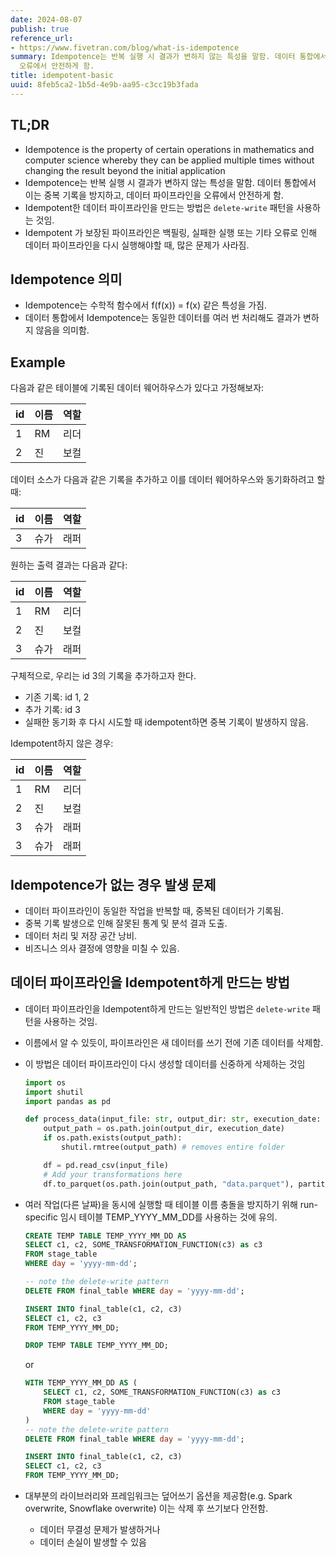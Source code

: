 ```yaml
---
date: 2024-08-07
publish: true
reference_url:
- https://www.fivetran.com/blog/what-is-idempotence
summary: Idempotence는 반복 실행 시 결과가 변하지 않는 특성을 말함. 데이터 통합에서 이는 중복 기록을 방지하고, 데이터 파이프라인을
  오류에서 안전하게 함.
title: idempotent-basic
uuid: 8feb5ca2-1b5d-4e9b-aa95-c3cc19b3fada
---
```


## TL;DR

- Idempotence is the property of certain operations in mathematics and computer science whereby they can be applied multiple times without changing the result beyond the initial application
- Idempotence는 반복 실행 시 결과가 변하지 않는 특성을 말함. 데이터 통합에서 이는 중복 기록을 방지하고, 데이터 파이프라인을 오류에서 안전하게 함.
- Idempotent한 데이터 파이프라인을 만드는 방법은 `delete-write` 패턴을 사용하는 것임.
- Idempotent 가 보장된 파이프라인은 백필링, 실패한 실행 또는 기타 오류로 인해 데이터 파이프라인을 다시 실행해야할 때, 많은 문제가 사라짐.

## Idempotence 의미

- Idempotence는 수학적 함수에서 f(f(x)) = f(x) 같은 특성을 가짐.
- 데이터 통합에서 Idempotence는 동일한 데이터를 여러 번 처리해도 결과가 변하지 않음을 의미함.

## Example

다음과 같은 테이블에 기록된 데이터 웨어하우스가 있다고 가정해보자:

| id | 이름     | 역할     |
|----|----------|----------|
| 1  | RM       | 리더     |
| 2  | 진       | 보컬     |

데이터 소스가 다음과 같은 기록을 추가하고 이를 데이터 웨어하우스와 동기화하려고 할 때:

| id | 이름   | 역할     |
|----|--------|----------|
| 3  | 슈가   | 래퍼     |

원하는 출력 결과는 다음과 같다:

| id | 이름   | 역할     |
|----|--------|----------|
| 1  | RM     | 리더     |
| 2  | 진     | 보컬     |
| 3  | 슈가   | 래퍼     |

구체적으로, 우리는 id 3의 기록을 추가하고자 한다.

- 기존 기록: id 1, 2
- 추가 기록: id 3
- 실패한 동기화 후 다시 시도할 때 idempotent하면 중복 기록이 발생하지 않음.

Idempotent하지 않은 경우:

| id | 이름   | 역할     |
|----|--------|----------|
| 1  | RM     | 리더     |
| 2  | 진     | 보컬     |
| 3  | 슈가   | 래퍼     |
| 3  | 슈가   | 래퍼     |

## Idempotence가 없는 경우 발생 문제

- 데이터 파이프라인이 동일한 작업을 반복할 때, 중복된 데이터가 기록됨.
- 중복 기록 발생으로 인해 잘못된 통계 및 분석 결과 도출.
- 데이터 처리 및 저장 공간 낭비.
- 비즈니스 의사 결정에 영향을 미칠 수 있음.

## 데이터 파이프라인을 Idempotent하게 만드는 방법

- 데이터 파이프라인을 Idempotent하게 만드는 일반적인 방법은 `delete-write` 패턴을 사용하는 것임.
- 이름에서 알 수 있듯이, 파이프라인은 새 데이터를 쓰기 전에 기존 데이터를 삭제함.
- 이 방법은 데이터 파이프라인이 다시 생성할 데이터를 신중하게 삭제하는 것임

    ~~~python
    import os
    import shutil
    import pandas as pd

    def process_data(input_file: str, output_dir: str, execution_date: str) -> None:
        output_path = os.path.join(output_dir, execution_date)
        if os.path.exists(output_path):
            shutil.rmtree(output_path) # removes entire folder

        df = pd.read_csv(input_file)
        # Add your transformations here
        df.to_parquet(os.path.join(output_path, "data.parquet"), partition_cols=["Date"])
    ~~~

- 여러 작업(다른 날짜)을 동시에 실행할 때 테이블 이름 충돌을 방지하기 위해 run-specific 임시 테이블 TEMP_YYYY_MM_DD를 사용하는 것에 유의.

    ~~~sql
    CREATE TEMP TABLE TEMP_YYYY_MM_DD AS
    SELECT c1, c2, SOME_TRANSFORMATION_FUNCTION(c3) as c3
    FROM stage_table
    WHERE day = 'yyyy-mm-dd';

    -- note the delete-write pattern
    DELETE FROM final_table WHERE day = 'yyyy-mm-dd';

    INSERT INTO final_table(c1, c2, c3)
    SELECT c1, c2, c3
    FROM TEMP_YYYY_MM_DD;

    DROP TEMP TABLE TEMP_YYYY_MM_DD;
    ~~~

    or

    ~~~sql
    WITH TEMP_YYYY_MM_DD AS (
        SELECT c1, c2, SOME_TRANSFORMATION_FUNCTION(c3) as c3
        FROM stage_table
        WHERE day = 'yyyy-mm-dd'
    )
    -- note the delete-write pattern
    DELETE FROM final_table WHERE day = 'yyyy-mm-dd';

    INSERT INTO final_table(c1, c2, c3)
    SELECT c1, c2, c3
    FROM TEMP_YYYY_MM_DD;
    ~~~

- 대부분의 라이브러리와 프레임워크는 덮어쓰기 옵션을 제공함(e.g. Spark overwrite, Snowflake overwrite) 이는 삭제 후 쓰기보다 안전함.
    - 데이터 무결성 문제가 발생하거나
    - 데이터 손실이 발생할 수 있음